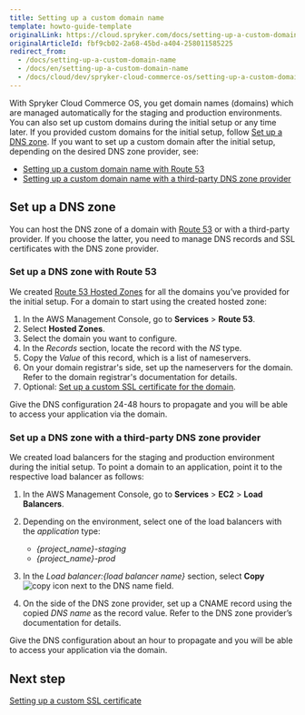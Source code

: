 ```yaml
---
title: Setting up a custom domain name
template: howto-guide-template
originalLink: https://cloud.spryker.com/docs/setting-up-a-custom-domain-name
originalArticleId: fbf9cb02-2a68-45bd-a404-258011585225
redirect_from:
  - /docs/setting-up-a-custom-domain-name
  - /docs/en/setting-up-a-custom-domain-name
  - /docs/cloud/dev/spryker-cloud-commerce-os/setting-up-a-custom-domain-name/setting-up-a-custom-domain-name.html
---
```


With Spryker Cloud Commerce OS, you get domain names (domains) which are managed automatically for the staging and production environments. You can also set up custom domains during the initial setup or any time later.
If you provided custom domains for the initial setup, follow [Set up a DNS zone](#set-up-a-dns-zone).
If you want to set up a custom domain after the initial setup, depending on the desired DNS zone provider, see:

* [Setting up a custom domain name with Route 53](/docs/cag/dev/set-up-a-custom-domain-name/set-up-a-custom-domain-name-with-route-53.html)
* [Setting up a custom domain name with a third-party DNS zone provider](/docs/cag/dev/set-up-a-custom-domain-name/set-up-a-custom-domain-name-with-a-third-party-dns-zone-provider.html)

## Set up a DNS zone
You can host the DNS zone of a domain with [Route 53](https://docs.aws.amazon.com/Route53/latest/DeveloperGuide/Welcome.html) or with a third-party provider.
If you choose the latter, you need to manage DNS records and SSL certificates with the DNS zone provider.

### Set up a DNS zone with Route 53
We created [Route 53 Hosted Zones](https://docs.aws.amazon.com/Route53/latest/DeveloperGuide/hosted-zones-working-with.html) for all the domains you’ve provided for the initial setup. For a domain to start using the created hosted zone:

1. In the AWS Management Console, go to **Services** > **Route 53**.
2. Select **Hosted Zones**.
3. Select the domain you want to configure.
4. In the *Records* section, locate the record with the *NS* type.
5. Copy the *Value* of this record, which is a list of nameservers.
6. On your domain registrar's side, set up the nameservers for the domain. Refer to the domain registrar's documentation for details.
7. Optional: [Set up a custom SSL certificate for the domain](/docs/cloud/dev/spryker-cloud-commerce-os/setting-up-a-custom-ssl-certificate.html).

Give the DNS configuration 24-48 hours to propagate and you will be able to access your application via the domain.

### Set up a DNS zone with a third-party DNS zone provider

We created load balancers for the staging and production environment during the initial setup. To point a domain to an application, point it to the respective load balancer as follows:

1. In the AWS Management Console, go to **Services** > **EC2** > **Load Balancers**.
2. Depending on the environment, select one of the load balancers with the *application* type:
    * *{project_name}-staging*
    * *{project_name}-prod*

3. In the *Load balancer:{load balancer name}* section, select **Copy** ![copy icon](https://spryker.s3.eu-central-1.amazonaws.com/cloud-docs/Spryker+Cloud/Setting+up+a+custom+domain+name/Setting+up+a+custom+domain+name/copy-icon.png) next to the DNS name field.

4. On the side of the DNS zone provider, set up a CNAME record using the copied *DNS name* as the record value. Refer to the DNS zone provider’s documentation for details.

Give the DNS configuration about an hour to propagate and you will be able to access your application via the domain.

## Next step

[Setting up a custom SSL certificate](/docs/cloud/dev/spryker-cloud-commerce-os/setting-up-a-custom-ssl-certificate.html)
